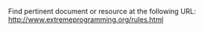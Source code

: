 Find pertinent document or resource at the following URL:
http://www.extremeprogramming.org/rules.html

